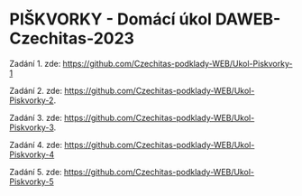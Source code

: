 # PIŠKVORKY - Domácí úkol DAWEB-Czechitas-2023
Zadání 1. zde: 
https://github.com/Czechitas-podklady-WEB/Ukol-Piskvorky-1

Zadání 2. zde: 
https://github.com/Czechitas-podklady-WEB/Ukol-Piskvorky-2.

Zadání 3. zde: 
https://github.com/Czechitas-podklady-WEB/Ukol-Piskvorky-3.

Zadání 4. zde: 
https://github.com/Czechitas-podklady-WEB/Ukol-Piskvorky-4

Zadání 5. zde: 
https://github.com/Czechitas-podklady-WEB/Ukol-Piskvorky-5
